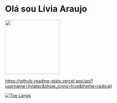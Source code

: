 # Olá sou Lívia Araujo

<div>
  <img height="180em" src="https://github-readme-stats.vercel.app/api?username=liviatec&show_icons=true&theme=radical"
</div>

https://github-readme-stats.vercel.app/api?username=liviatec&show_icons=true&theme=radical)

[![Top Langs](https://github-readme-stats.vercel.app/api/top-langs/?username=liviatec&hide_progress=true)](https://github.com/anuraghazra/github-readme-stats)
